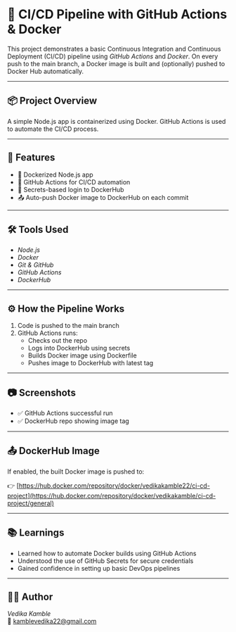 # 🚀 CI/CD Pipeline with GitHub Actions & Docker

This project demonstrates a basic Continuous Integration and Continuous Deployment (CI/CD) pipeline using *GitHub Actions* and *Docker*. On every push to the main branch, a Docker image is built and (optionally) pushed to Docker Hub automatically.

---

## 📦 Project Overview

A simple Node.js app is containerized using Docker. GitHub Actions is used to automate the CI/CD process.

---

## 🧱 Features

- 🐳 Dockerized Node.js app
- 🤖 GitHub Actions for CI/CD automation
- 🔐 Secrets-based login to DockerHub
- 📤 Auto-push Docker image to DockerHub on each commit

---

## 🛠️ Tools Used

- *Node.js*
- *Docker*
- *Git & GitHub*
- *GitHub Actions*
- *DockerHub*

---

## ⚙️ How the Pipeline Works

1. Code is pushed to the main branch
2. GitHub Actions runs:
   - Checks out the repo
   - Logs into DockerHub using secrets
   - Builds Docker image using Dockerfile
   - Pushes image to DockerHub with latest tag

---

## 📷 Screenshots

- ✅ GitHub Actions successful run
- ✅ DockerHub repo showing image tag

---

## 📤 DockerHub Image

If enabled, the built Docker image is pushed to:

👉 [https://hub.docker.com/repository/docker/vedikakamble22/ci-cd-project](https://hub.docker.com/repository/docker/vedikakamble/ci-cd-project/general)

---

## 📚 Learnings

- Learned how to automate Docker builds using GitHub Actions
- Understood the use of GitHub Secrets for secure credentials
- Gained confidence in setting up basic DevOps pipelines

---

## 🙋‍♀️ Author

*Vedika Kamble*  
📧 kamblevedika22@gmail.com
